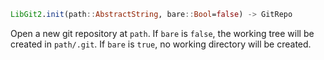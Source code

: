 ```julia
LibGit2.init(path::AbstractString, bare::Bool=false) -> GitRepo
```

Open a new git repository at `path`. If `bare` is `false`, the working tree will be created in `path/.git`. If `bare` is `true`, no working directory will be created.
